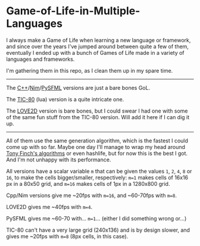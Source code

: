 # Game-of-Life-in-Multiple-Languages
I always make a Game of Life when learning a new language or framework, and since over the years I've jumped around between quite a few of them, eventually I ended up with a bunch of Games of Life made in a variety of languages and frameworks. 

I'm gathering them in this repo, as I clean them up in my spare time.

---

The [C++](./C++)/[Nim](./Nim)/[PySFML](./Python/PySFML) versions are just a bare bones GoL. 

The [TIC-80](./Lua/TIC-80) (lua) version is a quite intricate one. 

The [LOVE2D](./Lua/LÖVE2D/) version is bare bones, but I could swear I had one with some of the same fun stuff from the TIC-80 version. Will add it here if I can dig it up.

---

All of them use the same generation algorithm, which is the fastest I could come up with so far. Maybe one day I'll manage to wrap my head around [Tony Finch's algorithms](https://dotat.at/prog/life/life.html) or even hashlife, but for now this is the best I got. And I'm not unhappy with its performance. 

All versions have a scalar variable `m` that can be given the values `1`, `2`, `4`, `8` or `16`, to make the cells bigger/smaller, respectively: `m=1` makes cells of 16x16 px in a 80x50 grid, and `m=16` makes cells of 1px in a 1280x800 grid.

Cpp/Nim versions give me ~20fps with `m=16`, and ~60-70fps with `m=8`.

LOVE2D gives me ~40fps with `m=4`.

PySFML gives me ~60-70 with... `m=1`... (either I did something wrong or...)

TIC-80 can't have a very large grid (240x136) and is by design slower, and gives me ~20fps with `m=8` (8px cells, in this case).
